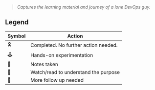 > <i>Captures the learning material and journey of a lone DevOps guy.</i>

## Legend

| Symbol | Action                               |
|--------|--------------------------------------|
| 🎗️      | Completed. No further action needed. |
| 🕹️      | Hands-on experimentation             |
| 📓      | Notes taken                          |
| 🎨      | Watch/read to understand the purpose |
| 💭      | More follow up needed                |
